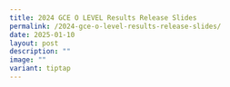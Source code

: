 ```yaml
---
title: 2024 GCE O LEVEL Results Release Slides
permalink: /2024-gce-o-level-results-release-slides/
date: 2025-01-10
layout: post
description: ""
image: ""
variant: tiptap
---
```


